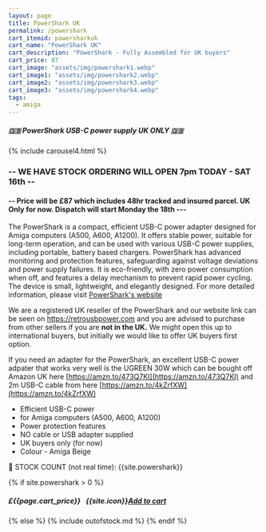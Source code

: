 ```yaml
---
layout: page
title: PowerShark UK
permalink: /powershark
cart_itemid: powersharkuk
cart_name: "PowerShark UK"
cart_description: "PowerShark - Fully Assembled for UK buyers"
cart_price: 87
cart_image: "assets/img/powershark1.webp"
cart_image1: "assets/img/powershark2.webp"
cart_image2: "assets/img/powershark3.webp"
cart_image3: "assets/img/powershark4.webp"
tags: 
  - amiga
---
```


##### 🇬🇧 PowerShark USB-C power supply UK ONLY 🇬🇧

{% include carousel4.html %}

### -- WE HAVE STOCK ORDERING WILL OPEN 7pm TODAY - SAT 16th --

#### -- Price will be £87 which includes 48hr tracked and insured parcel. UK Only for now. Dispatch will start Monday the 18th ---

The PowerShark is a compact, efficient USB-C power adapter designed for Amiga computers (A500, A600, A1200). It offers stable power, suitable for long-term operation, and can be used with various USB-C power supplies, including portable, battery based chargers. PowerShark has advanced monitoring and protection features, safeguarding against voltage deviations and power supply failures. It is eco-friendly, with zero power consumption when off, and features a delay mechanism to prevent rapid power cycling. The device is small, lightweight, and elegantly designed. For more detailed information, please visit <a href="https://retrousbpower.com" target="_blank">PowerShark's website</a>

We are a registered UK reseller of the PowerShark and our website link can be seen on <a href="https://retrousbpower.com" target="_blank">https://retrousbpower.com</a> and you are advised to purchase from other sellers if you are <b>not in the UK.</b> We might open this up to international buyers, but initially we would like to offer UK buyers first option.

If you need an adapter for the PowerShark, an excellent USB-C power adpater that works very well is the UGREEN 30W which can be bought off Amazon UK here [https://amzn.to/473Q7KI](https://amzn.to/473Q7KI) and 2m USB-C cable from here [https://amzn.to/4kZrfXW](https://amzn.to/4kZrfXW) 

* Efficient USB-C power
* for Amiga computers (A500, A600, A1200)
* Power protection features
* NO cable or USB adapter supplied
* UK buyers only (for now)
* Colour - Amiga Beige

&#128221; STOCK COUNT (not real time): {{site.powershark}}

{% if site.powershark > 0 %}
##### £{{page.cart_price}} &nbsp; {{site.icon}}[Add to cart](/cart#{{page.cart_itemid}})
{% else %}
{% include outofstock.md %}
{% endif %}